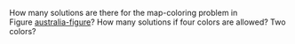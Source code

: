 

How many solutions are there for the map-coloring problem in
Figure <a class="insideBookFigRef" target="_blank" href="https://simoncarrignon.github.io/aima-exercises/figures/australia-figure.png">australia-figure</a>? How many solutions if four
colors are allowed? Two colors?
